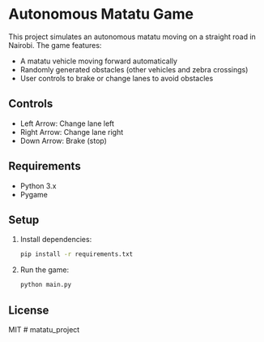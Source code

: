 # Autonomous Matatu Game

This project simulates an autonomous matatu moving on a straight road in Nairobi. The game features:
- A matatu vehicle moving forward automatically
- Randomly generated obstacles (other vehicles and zebra crossings)
- User controls to brake or change lanes to avoid obstacles

## Controls
- Left Arrow: Change lane left
- Right Arrow: Change lane right
- Down Arrow: Brake (stop)

## Requirements
- Python 3.x
- Pygame

## Setup
1. Install dependencies:
   ```bash
   pip install -r requirements.txt
   ```
2. Run the game:
   ```bash
   python main.py
   ```

## License
MIT
#   m a t a t u _ p r o j e c t  
 